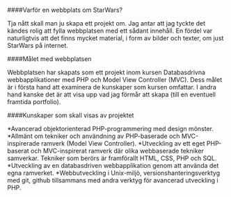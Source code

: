 <br/>
####Varför en webbplats om StarWars?

Tja nått skall man ju skapa ett projekt om. Jag antar att jag tyckte det kändes rolig
att fylla webbplatsen med ett sådant innehåll. En fördel var naturligtvis att det finns
mycket material, i form av bilder och texter, om just StarWars på internet.

####Målet med webbplatsen

Webbplatsen har skapats som ett projekt inom kursen Databasdrivna 
webbapplikationer med PHP och Model View Controller (MVC). Dess målet är i första hand
att examinera de kunskaper som kursen omfattar. I andra hand kanske det är att visa 
upp vad jag förmår att skapa (till en eventuell framtida portfolio).

####Kunskaper som skall visas av projektet

*Avancerad objektorienterad PHP-programmering med design mönster.
*Allmänt om tekniker och användning av PHP-baserade och MVC-inspirerade ramverk (Model View Controller).
*Utveckling av ett eget PHP-baserat och MVC-inspirerat ramverk där olika webbaserade tekniker samverkar. Tekniker som berörs är framförallt HTML, CSS, PHP och SQL.
*Utveckling av en databasdriven webbapplikation genom att använda det egna ramverket.
*Webbutveckling i Unix-miljö, versionshanteringsverktyg med git, github tillsammans med andra verktyg för avancerad utveckling i PHP.


